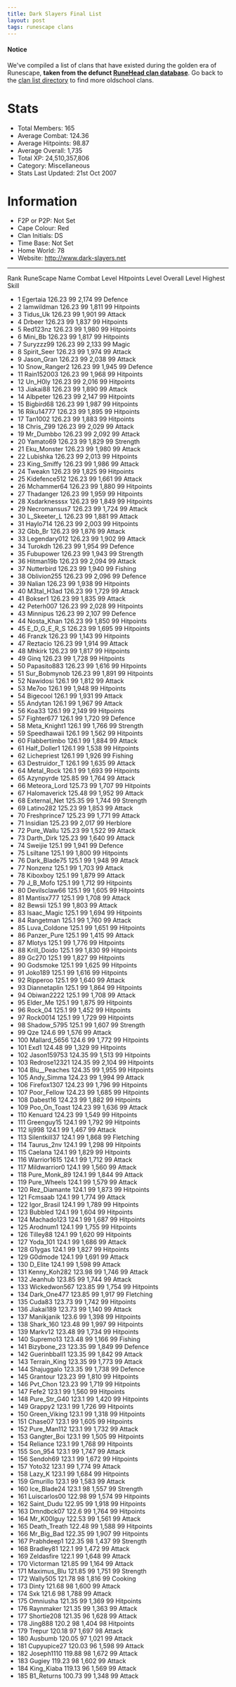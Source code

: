 ```yaml
---
title: Dark Slayers Final List
layout: post
tags: runescape clans
---
```


#### Notice
We've compiled a list of clans that have existed during the golden era of Runescape, **taken from the defunct [RuneHead clan database](https://web.archive.org/web/20070108040636/http://runehead.com/)**. Go back to the [clan list directory](https://www.runescapehall.net/runescapeclans) to find more oldschool clans.

# Stats
- Total Members: 165
- Average Combat: 124.36
- Average Hitpoints: 98.87
- Average Overall: 1,735
- Total XP: 24,510,357,806
- Category: Miscellaneous
- Stats Last Updated: 21st Oct 2007

# Information
- F2P or P2P: Not Set
- Cape Colour: Red
- Clan Initials: DS
- Time Base: Not Set
- Home World: 78
- Website: http://www.dark-slayers.net

---

Rank 	RuneScape Name 	Combat Level 	Hitpoints Level 	Overall Level 	Highest Skill

- 1 	Egertaia 	126.23 	99 	2,174 	99 Defence	
- 2 	Iamwildman 	126.23 	99 	1,811 	99 Hitpoints	
- 3 	Tidus_Uk 	126.23 	99 	1,901 	99 Attack	
- 4 	Drbeer 	126.23 	99 	1,837 	99 Hitpoints	
- 5 	Red123nz 	126.23 	99 	1,980 	99 Hitpoints	
- 6 	Mini_Bb 	126.23 	99 	1,817 	99 Hitpoints	
- 7 	Suryzzz99 	126.23 	99 	2,133 	99 Magic	
- 8 	Spirit_Seer 	126.23 	99 	1,974 	99 Attack	
- 9 	Jason_Gran 	126.23 	99 	2,038 	99 Attack	
- 10 	Snow_Ranger2 	126.23 	99 	1,945 	99 Defence	
- 11 	Rain152003 	126.23 	99 	1,968 	99 Hitpoints	
- 12 	Un_H0ly 	126.23 	99 	2,016 	99 Hitpoints	
- 13 	Jiakai88 	126.23 	99 	1,890 	99 Attack	
- 14 	Albpeter 	126.23 	99 	2,147 	99 Hitpoints	
- 15 	Bigbird68 	126.23 	99 	1,987 	99 Hitpoints	
- 16 	Riku14777 	126.23 	99 	1,895 	99 Hitpoints	
- 17 	Tan1002 	126.23 	99 	1,883 	99 Hitpoints	
- 18 	Chris_Z99 	126.23 	99 	2,029 	99 Attack	
- 19 	Mr_Dumbbo 	126.23 	99 	2,092 	99 Attack	
- 20 	Yamato69 	126.23 	99 	1,829 	99 Strength	
- 21 	Eku_Monster 	126.23 	99 	1,980 	99 Attack	
- 22 	Lubishka 	126.23 	99 	2,013 	99 Hitpoints	
- 23 	King_Smiffy 	126.23 	99 	1,986 	99 Attack	
- 24 	Tweakn 	126.23 	99 	1,825 	99 Hitpoints	
- 25 	Kidefence512 	126.23 	99 	1,661 	99 Attack	
- 26 	Mchammer64 	126.23 	99 	1,880 	99 Hitpoints	
- 27 	Thadanger 	126.23 	99 	1,959 	99 Hitpoints	
- 28 	Xsdarknesssx 	126.23 	99 	1,849 	99 Hitpoints	
- 29 	Necromansus7 	126.23 	99 	1,724 	99 Attack	
- 30 	L_Skeeter_L 	126.23 	99 	1,881 	99 Attack	
- 31 	Haylo714 	126.23 	99 	2,003 	99 Hitpoints	
- 32 	Gbb_Br 	126.23 	99 	1,876 	99 Attack	
- 33 	Legendary012 	126.23 	99 	1,902 	99 Attack	
- 34 	Turokdh 	126.23 	99 	1,954 	99 Defence	
- 35 	Fubupower 	126.23 	99 	1,943 	99 Strength	
- 36 	Hitman19b 	126.23 	99 	2,094 	99 Attack	
- 37 	Nutterbird 	126.23 	99 	1,940 	99 Fishing	
- 38 	Oblivion255 	126.23 	99 	2,096 	99 Defence	
- 39 	Nalian 	126.23 	99 	1,938 	99 Hitpoints	
- 40 	M3tal_H3ad 	126.23 	99 	1,729 	99 Attack	
- 41 	Bokser1 	126.23 	99 	1,835 	99 Attack	
- 42 	Peterh007 	126.23 	99 	2,028 	99 Hitpoints	
- 43 	Minnipus 	126.23 	99 	2,107 	99 Defence	
- 44 	Nosta_Khan 	126.23 	99 	1,850 	99 Hitpoints	
- 45 	E_D_G_E_R_S 	126.23 	99 	1,695 	99 Hitpoints	
- 46 	Franzk 	126.23 	99 	1,143 	99 Hitpoints	
- 47 	Reztacio 	126.23 	99 	1,914 	99 Attack	
- 48 	Mhkirk 	126.23 	99 	1,817 	99 Hitpoints	
- 49 	Ginq 	126.23 	99 	1,728 	99 Hitpoints	
- 50 	Papasito883 	126.23 	99 	1,616 	99 Hitpoints	
- 51 	Sur_Bobmynob 	126.23 	99 	1,891 	99 Hitpoints	
- 52 	Nawidosi 	126.1 	99 	1,812 	99 Attack	
- 53 	Me7oo 	126.1 	99 	1,948 	99 Hitpoints	
- 54 	Bigecool 	126.1 	99 	1,931 	99 Attack	
- 55 	Andytan 	126.1 	99 	1,967 	99 Attack	
- 56 	Koa33 	126.1 	99 	2,149 	99 Hitpoints	
- 57 	Fighter677 	126.1 	99 	1,720 	99 Defence	
- 58 	Meta_Knight1 	126.1 	99 	1,766 	99 Strength	
- 59 	Speedhawaii 	126.1 	99 	1,562 	99 Hitpoints	
- 60 	Flabbertimbo 	126.1 	99 	1,884 	99 Attack	
- 61 	Half_Doller1 	126.1 	99 	1,538 	99 Hitpoints	
- 62 	Lichepriest 	126.1 	99 	1,926 	99 Fishing	
- 63 	Destruidor_T 	126.1 	99 	1,635 	99 Attack	
- 64 	Metal_Rock 	126.1 	99 	1,693 	99 Hitpoints	
- 65 	Azynpyrde 	125.85 	99 	1,764 	99 Attack	
- 66 	Meteora_Lord 	125.73 	99 	1,707 	99 Hitpoints	
- 67 	Halomaverick 	125.48 	99 	1,952 	99 Attack	
- 68 	External_Net 	125.35 	99 	1,744 	99 Strength	
- 69 	Latino282 	125.23 	99 	1,853 	99 Attack	
- 70 	Freshprince7 	125.23 	99 	1,771 	99 Attack	
- 71 	Insidian 	125.23 	99 	2,017 	99 Herblore	
- 72 	Pure_Wallu 	125.23 	99 	1,522 	99 Attack	
- 73 	Darth_Dirk 	125.23 	99 	1,640 	99 Attack	
- 74 	Sweijie 	125.1 	99 	1,941 	99 Defence	
- 75 	Lsiltane 	125.1 	99 	1,800 	99 Hitpoints	
- 76 	Dark_Blade75 	125.1 	99 	1,948 	99 Attack	
- 77 	Nonzenz 	125.1 	99 	1,703 	99 Attack	
- 78 	Kiboxboy 	125.1 	99 	1,879 	99 Attack	
- 79 	J_B_Mofo 	125.1 	99 	1,712 	99 Hitpoints	
- 80 	Devilsclaw66 	125.1 	99 	1,605 	99 Hitpoints	
- 81 	Mantisx777 	125.1 	99 	1,708 	99 Attack	
- 82 	Bewsii 	125.1 	99 	1,803 	99 Attack	
- 83 	Isaac_Magic 	125.1 	99 	1,694 	99 Hitpoints	
- 84 	Rangetman 	125.1 	99 	1,760 	99 Attack	
- 85 	Luva_Coldone 	125.1 	99 	1,651 	99 Hitpoints	
- 86 	Panzer_Pure 	125.1 	99 	1,415 	99 Attack	
- 87 	Mlotys 	125.1 	99 	1,776 	99 Hitpoints	
- 88 	Krill_Doido 	125.1 	99 	1,830 	99 Hitpoints	
- 89 	Gc270 	125.1 	99 	1,827 	99 Hitpoints	
- 90 	Godsmoke 	125.1 	99 	1,625 	99 Hitpoints	
- 91 	Joko189 	125.1 	99 	1,616 	99 Hitpoints	
- 92 	Ripperoo 	125.1 	99 	1,640 	99 Attack	
- 93 	Diannetaplin 	125.1 	99 	1,864 	99 Hitpoints	
- 94 	Obiwan2222 	125.1 	99 	1,708 	99 Attack	
- 95 	Elder_Me 	125.1 	99 	1,875 	99 Hitpoints	
- 96 	Rock_04 	125.1 	99 	1,452 	99 Hitpoints	
- 97 	Rock0014 	125.1 	99 	1,729 	99 Hitpoints	
- 98 	Shadow_5795 	125.1 	99 	1,607 	99 Strength	
- 99 	Qze 	124.6 	99 	1,576 	99 Attack	
- 100 	Mallard_5656 	124.6 	99 	1,772 	99 Hitpoints	
- 101 	Exd1 	124.48 	99 	1,329 	99 Hitpoints	
- 102 	Jason159753 	124.35 	99 	1,513 	99 Hitpoints	
- 103 	Redrose12321 	124.35 	99 	2,104 	99 Hitpoints	
- 104 	Blu__Peaches 	124.35 	99 	1,955 	99 Hitpoints	
- 105 	Andy_Simma 	124.23 	99 	1,994 	99 Attack	
- 106 	Firefox1307 	124.23 	99 	1,796 	99 Hitpoints	
- 107 	Poor_Fellow 	124.23 	99 	1,685 	99 Hitpoints	
- 108 	Dabest16 	124.23 	99 	1,882 	99 Hitpoints	
- 109 	Poo_On_Toast 	124.23 	99 	1,636 	99 Attack	
- 110 	Kenuard 	124.23 	99 	1,549 	99 Hitpoints	
- 111 	Greenguy15 	124.1 	99 	1,792 	99 Hitpoints	
- 112 	Iij998 	124.1 	99 	1,467 	99 Attack	
- 113 	Silentkill37 	124.1 	99 	1,868 	99 Fletching	
- 114 	Taurus_2nv 	124.1 	99 	1,298 	99 Hitpoints	
- 115 	Caelana 	124.1 	99 	1,829 	99 Hitpoints	
- 116 	Warrior1615 	124.1 	99 	1,712 	99 Attack	
- 117 	Mildwarrior0 	124.1 	99 	1,560 	99 Attack	
- 118 	Pure_Monk_89 	124.1 	99 	1,844 	99 Attack	
- 119 	Pure_Wheels 	124.1 	99 	1,579 	99 Attack	
- 120 	Rez_Diamante 	124.1 	99 	1,873 	99 Hitpoints	
- 121 	Fcmsaab 	124.1 	99 	1,774 	99 Attack	
- 122 	Igor_Brasil 	124.1 	99 	1,789 	99 Hitpoints	
- 123 	Bubbled 	124.1 	99 	1,604 	99 Hitpoints	
- 124 	Machado123 	124.1 	99 	1,687 	99 Hitpoints	
- 125 	Arodnum1 	124.1 	99 	1,755 	99 Hitpoints	
- 126 	Tilley88 	124.1 	99 	1,620 	99 Hitpoints	
- 127 	Yoda_101 	124.1 	99 	1,686 	99 Attack	
- 128 	G1ygas 	124.1 	99 	1,827 	99 Hitpoints	
- 129 	G0dmode 	124.1 	99 	1,691 	99 Attack	
- 130 	D_Elite 	124.1 	99 	1,598 	99 Attack	
- 131 	Kenny_Koh282 	123.98 	99 	1,746 	99 Attack	
- 132 	Jeanhub 	123.85 	99 	1,744 	99 Attack	
- 133 	Wickedwon567 	123.85 	99 	1,754 	99 Hitpoints	
- 134 	Dark_One477 	123.85 	99 	1,917 	99 Fletching	
- 135 	Cuda83 	123.73 	99 	1,742 	99 Hitpoints	
- 136 	Jiakai189 	123.73 	99 	1,140 	99 Attack	
- 137 	Manikjanik 	123.6 	99 	1,398 	99 Hitpoints	
- 138 	Shark_160 	123.48 	99 	1,997 	99 Hitpoints	
- 139 	Markv12 	123.48 	99 	1,734 	99 Hitpoints	
- 140 	Supremo13 	123.48 	99 	1,166 	99 Fishing	
- 141 	Bizybone_23 	123.35 	99 	1,849 	99 Defence	
- 142 	Guerinbball1 	123.35 	99 	1,842 	99 Attack	
- 143 	Terrain_King 	123.35 	99 	1,773 	99 Attack	
- 144 	Shajuggalo 	123.35 	99 	1,738 	99 Defence	
- 145 	Grantour 	123.23 	99 	1,810 	99 Hitpoints	
- 146 	Pvt_Chon 	123.23 	99 	1,719 	99 Hitpoints	
- 147 	Fefe2 	123.1 	99 	1,560 	99 Hitpoints	
- 148 	Pure_Str_G40 	123.1 	99 	1,420 	99 Hitpoints	
- 149 	Grappy2 	123.1 	99 	1,726 	99 Hitpoints	
- 150 	Green_Viking 	123.1 	99 	1,318 	99 Hitpoints	
- 151 	Chase07 	123.1 	99 	1,605 	99 Hitpoints	
- 152 	Pure_Man112 	123.1 	99 	1,732 	99 Attack	
- 153 	Gangter_Boi 	123.1 	99 	1,505 	99 Hitpoints	
- 154 	Reliance 	123.1 	99 	1,768 	99 Hitpoints	
- 155 	Son_954 	123.1 	99 	1,747 	99 Attack	
- 156 	Sendoh69 	123.1 	99 	1,672 	99 Hitpoints	
- 157 	Yoto32 	123.1 	99 	1,774 	99 Attack	
- 158 	Lazy_K 	123.1 	99 	1,684 	99 Hitpoints	
- 159 	Gmurillo 	123.1 	99 	1,583 	99 Attack	
- 160 	Ice_Blade24 	123.1 	98 	1,557 	99 Strength	
- 161 	Luiscarlos00 	122.98 	99 	1,574 	99 Hitpoints	
- 162 	Saint_Dudu 	122.95 	99 	1,918 	99 Hitpoints	
- 163 	Dmndbck07 	122.6 	99 	1,764 	99 Hitpoints	
- 164 	Mr_K00lguy 	122.53 	99 	1,561 	99 Attack	
- 165 	Death_Treath 	122.48 	99 	1,588 	99 Hitpoints	
- 166 	Mr_Big_Bad 	122.35 	99 	1,907 	99 Hitpoints	
- 167 	Prabhdeep1 	122.35 	98 	1,437 	99 Strength	
- 168 	Bradley81 	122.1 	99 	1,472 	99 Attack	
- 169 	Zeldasfire 	122.1 	99 	1,648 	99 Attack	
- 170 	Victorman 	121.85 	99 	1,164 	99 Attack	
- 171 	Maximus_Blu 	121.85 	99 	1,751 	99 Strength	
- 172 	Wally505 	121.78 	98 	1,816 	99 Cooking	
- 173 	Dinty 	121.68 	98 	1,600 	99 Attack	
- 174 	Sxk 	121.6 	98 	1,788 	99 Attack	
- 175 	Omniusha 	121.35 	99 	1,369 	99 Hitpoints	
- 176 	Raynmaker 	121.35 	99 	1,363 	99 Attack	
- 177 	Shortie208 	121.35 	96 	1,628 	99 Attack	
- 178 	Jing888 	120.2 	98 	1,404 	98 Hitpoints	
- 179 	Trepur 	120.18 	97 	1,697 	98 Attack	
- 180 	Ausbumb 	120.05 	97 	1,021 	99 Attack	
- 181 	Cupyupice27 	120.03 	96 	1,598 	99 Attack	
- 182 	Joseph1110 	119.88 	98 	1,672 	99 Attack	
- 183 	Gugiey 	119.23 	98 	1,602 	99 Attack	
- 184 	King_Kiaba 	119.13 	96 	1,569 	99 Attack	
- 185 	B1_Returns 	100.73 	99 	1,348 	99 Attack
